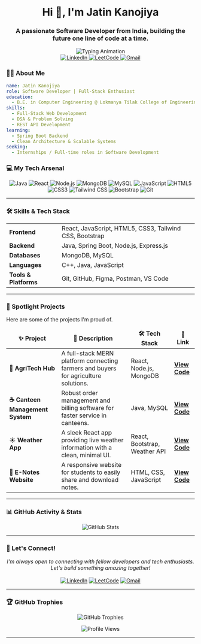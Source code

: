 <div id="header" align="center">

  <h1 align="center">Hi 👋, I'm Jatin Kanojiya</h1>
  <h3 align="center">A passionate Software Developer from India, building the future one line of code at a time.</h3>
  <img src="https://readme-typing-svg.herokuapp.com?font=Fira+Code&size=22&pause=1000&color=00BFFF&width=435&lines=Aspiring+Software+Developer;Full-Stack+Enthusiast;Always+Learning+New+Things;React.js+%26+Java+Developer" alt="Typing Animation" />
</div>

<!-- Social & Profile Links -->
<div align="center">
  <a href="https://www.linkedin.com/in/jatin-kanojiya-72a11331b/" target="_blank">
    <img src="https://img.shields.io/badge/LinkedIn-0077B5?style=for-the-badge&logo=linkedin&logoColor=white" alt="LinkedIn"/>
  </a>
  <a href="https://leetcode.com/u/YOUR_LEETCODE_USERNAME/" target="_blank">
    <img src="https://img.shields.io/badge/-LeetCode-FFA116?style=for-the-badge&logo=LeetCode&logoColor=black" alt="LeetCode"/>
  </a>
  <a href="mailto:jatinkanoujiya8@gmail.com">
    <img src="https://img.shields.io/badge/Gmail-D14836?style=for-the-badge&logo=gmail&logoColor=white" alt="Gmail"/>
  </a>
</div>



### 👨‍💻 About Me

```yaml
name: Jatin Kanojiya
role: Software Developer | Full-Stack Enthusiast
education:
  - B.E. in Computer Engineering @ Lokmanya Tilak College of Engineering
skills:
  - Full-Stack Web Development
  - DSA & Problem Solving
  - REST API Development
learning:
  - Spring Boot Backend
  - Clean Architecture & Scalable Systems
seeking:
  - Internships / Full-time roles in Software Development
```

### 💻 My Tech Arsenal

<p align="center">
    <img src="https://img.shields.io/badge/Java-ED8B00?style=for-the-badge&logo=openjdk&logoColor=white" alt="Java"/>
    <img src="https://img.shields.io/badge/React-20232A?style=for-the-badge&logo=react&logoColor=61DAFB" alt="React"/>
    <img src="https://img.shields.io/badge/Node.js-339933?style=for-the-badge&logo=nodedotjs&logoColor=white" alt="Node.js"/>
    <img src="https://img.shields.io/badge/MongoDB-4EA94B?style=for-the-badge&logo=mongodb&logoColor=white" alt="MongoDB"/>
    <img src="https://img.shields.io/badge/MySQL-005C84?style=for-the-badge&logo=mysql&logoColor=white" alt="MySQL"/>
    <img src="https://img.shields.io/badge/JavaScript-F7DF1E?style=for-the-badge&logo=javascript&logoColor=black" alt="JavaScript"/>
    <img src="https://img.shields.io/badge/HTML5-E34F26?style=for-the-badge&logo=html5&logoColor=white" alt="HTML5"/>
    <img src="https://img.shields.io/badge/CSS3-1572B6?style=for-the-badge&logo=css3&logoColor=white" alt="CSS3"/>
    <img src="https://img.shields.io/badge/Tailwind_CSS-38B2AC?style=for-the-badge&logo=tailwind-css&logoColor=white" alt="Tailwind CSS"/>
    <img src="https://img.shields.io/badge/Bootstrap-563D7C?style=for-the-badge&logo=bootstrap&logoColor=white" alt="Bootstrap"/>
    <img src="https://img.shields.io/badge/Git-F05032?style=for-the-badge&logo=git&logoColor=white" alt="Git"/>
</p>


---
### 🛠️ Skills & Tech Stack

<table>
  <tr>
    <td><strong>Frontend</strong></td>
    <td>
      React, JavaScript, HTML5, CSS3, Tailwind CSS, Bootstrap
    </td>
  </tr>
  <tr>
    <td><strong>Backend</strong></td>
    <td>
      Java, Spring Boot, Node.js, Express.js
    </td>
  </tr>
  <tr>
    <td><strong>Databases</strong></td>
    <td>
      MongoDB, MySQL
    </td>
  </tr>
  <tr>
    <td><strong>Languages</strong></td>
    <td>
      C++, Java, JavaScript
    </td>
  </tr>
  <tr>
    <td><strong>Tools & Platforms</strong></td>
    <td>
      Git, GitHub, Figma, Postman, VS Code
    </td>
  </tr>
</table>

---

### 🌟 Spotlight Projects

Here are some of the projects I'm proud of.

<table>
  <thead align="center">
    <tr border: none;>
      <td><b>✨ Project</b></td>
      <td><b>📜 Description</b></td>
      <td><b>🛠️ Tech Stack</b></td>
      <td><b>🔗 Link</b></td>
    </tr>
  </thead>
  <tbody>
    <tr>
      <td><b>🌾 AgriTech Hub</b></td>
      <td>A full-stack MERN platform connecting farmers and buyers for agriculture solutions.</td>
      <td>React, Node.js, MongoDB</td>
      <td><a href="https://github.com/Jatin2004-code/AgriTech-Hub"><b>View Code</b></a></td>
    </tr>
    <tr>
      <td><b>☕ Canteen Management System</b></td>
      <td>Robust order management and billing software for faster service in canteens.</td>
      <td>Java, MySQL</td>
      <td><a href="https://github.com/Jatin2004-code/Canteen-Management-System"><b>View Code</b></a></td>
    </tr>
    <tr>
      <td><b>☀️ Weather App</b></td>
      <td>A sleek React app providing live weather information with a clean, minimal UI.</td>
      <td>React, Bootstrap, Weather API</td>
      <td><a href="https://github.com/Jatin2004-code/Weather-App"><b>View Code</b></a></td>
    </tr>
     <tr>
      <td><b>📝 E-Notes Website</b></td>
      <td>A responsive website for students to easily share and download notes.</td>
      <td>HTML, CSS, JavaScript</td>
      <td><a href="https://github.com/Jatin2004-code/E-Notes-Website"><b>View Code</b></a></td>
    </tr>
  </tbody>
</table>


---

### 📊 GitHub Activity & Stats

<p align="center">
  <img src="https://github-readme-stats.vercel.app/api?username=Jatin2004-code&show_icons=true&theme=tokyonight&hide_border=true&count_private=true" alt="GitHub Stats" />

</p>

---


### 🤝 Let's Connect!

<p align="center">
  <em>I'm always open to connecting with fellow developers and tech enthusiasts. Let's build something amazing together!</em>
  <br><br>
  <a href="https://www.linkedin.com/in/jatin-kanojiya-72a11331b/" target="_blank"><img src="https://img.shields.io/badge/LinkedIn-0077B5?style=for-the-badge&logo=linkedin&logoColor=white" alt="LinkedIn"/></a>
  <a href="https://leetcode.com/u/YOUR_LEETCODE_USERNAME/" target="_blank"><img src="https://img.shields.io/badge/-LeetCode-FFA116?style=for-the-badge&logo=LeetCode&logoColor=black" alt="LeetCode"/></a>
  <a href="mailto:jatinkanoujiya8@gmail.com"><img src="https://img.shields.io/badge/Gmail-D14836?style=for-the-badge&logo=gmail&logoColor=white" alt="Gmail"/></a>
</p>

---

### 🏆 GitHub Trophies

<p align="center">
  <img src="https://github-profile-trophy.vercel.app/?username=Jatin2004-code&theme=tokyonight&no-frame=true&no-bg=true&margin-w=15&margin-h=15" alt="GitHub Trophies"/>
</p>

<p align="center">
  <img src="https://komarev.com/ghpvc/?username=Jatin2004-code&label=Profile%20Views&color=0e75b6&style=flat" alt="Profile Views"/>
</p>

---

